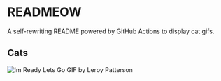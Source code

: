 # READMEOW

A self-rewriting README powered by GitHub Actions to display cat gifs.

## Cats

![Im Ready Lets Go GIF by Leroy Patterson](https://media1.giphy.com/media/CjmvTCZf2U3p09Cn0h/200.gif?cid=9acd02dax6p5qeyzycl0y6rcg0j3lymhyvzf3ofz8hobrhv1&ep=v1_gifs_search&rid=200.gif&ct=g)

